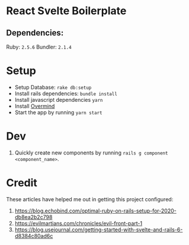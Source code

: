 # React Svelte Boilerplate

## Dependencies:

Ruby: `2.5.6`
Bundler: `2.1.4`

# Setup
* Setup Database: `rake db:setup`
* Install rails dependencies: `bundle install`
* Install javascript dependencies `yarn`
* Install [Overmind](https://github.com/DarthSim/overmind#installation)
* Start the app by running `yarn start`

# Dev

1. Quickly create new components by running `rails g component <component_name>`.

# Credit

These articles have helped me out in getting this project configured:
1. https://blog.echobind.com/optimal-ruby-on-rails-setup-for-2020-db8ea2b2c798
2. https://evilmartians.com/chronicles/evil-front-part-1
3. https://blog.usejournal.com/getting-started-with-svelte-and-rails-6-d8384c80ad6c
